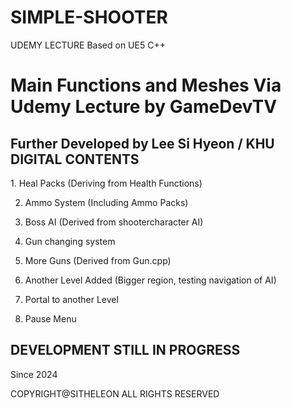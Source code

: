 # SIMPLE-SHOOTER
UDEMY LECTURE Based on UE5 C++

<h1> Main Functions and Meshes Via Udemy Lecture by GameDevTV</h1>

<h2> Further Developed by Lee Si Hyeon / KHU DIGITAL CONTENTS </h2>
  1. Heal Packs (Deriving from Health Functions)

  2. Ammo System (Including Ammo Packs)

  3. Boss AI (Derived from shootercharacter AI)

  4. Gun changing system

  5. More Guns (Derived from Gun.cpp)

  6. Another Level Added (Bigger region, testing navigation of AI)

  7. Portal to another Level
  
  8. Pause Menu


<h2> DEVELOPMENT STILL IN PROGRESS </h2>
Since 2024






COPYRIGHT@SITHELEON ALL RIGHTS RESERVED
